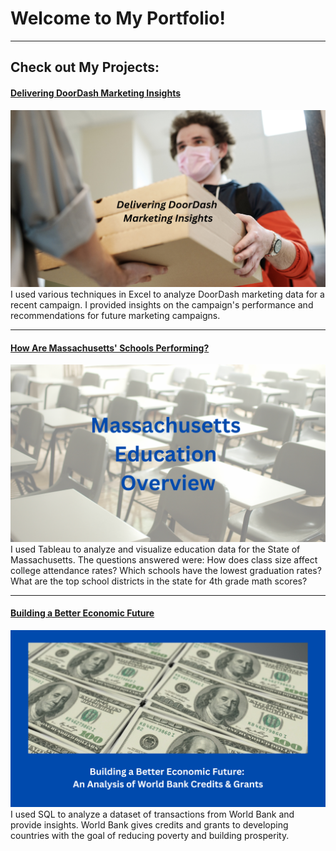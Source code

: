 # Welcome to My Portfolio!

---

## Check out My Projects:

#### [Delivering DoorDash Marketing Insights](https://www.linkedin.com/pulse/delivering-doordash-marketing-insights-ehlert-mackie-mba-msba/)
[<img src="images/DoorDash with Text.png?raw=true"/>](https://www.linkedin.com/pulse/delivering-doordash-marketing-insights-ehlert-mackie-mba-msba/)
I used various techniques in Excel to analyze DoorDash marketing data for a recent campaign. I provided insights on the campaign's performance and recommendations for future marketing campaigns.


---
#### [How Are Massachusetts' Schools Performing?](https://www.linkedin.com/pulse/how-massachusetts-schools-performing-christy-ehlert-mackie-mba-msba/)
[<img src="images/Massachusetts Education Overview.png?raw=true"/>](https://www.linkedin.com/pulse/how-massachusetts-schools-performing-christy-ehlert-mackie-mba-msba/)
I used Tableau to analyze and visualize education data for the State of Massachusetts. The questions answered were:
How does class size affect college attendance rates?
Which schools have the lowest graduation rates?
What are the top school districts in the state for 4th grade math scores?

---
#### [Building a Better Economic Future](https://www.linkedin.com/pulse/building-better-economic-future-analysis-world-bank-christy/)
[<img src="images/Building a Better Economic Future An Analysis of World Bank Credits & Grants.png?raw=true"/>](https://www.linkedin.com/pulse/building-better-economic-future-analysis-world-bank-christy/)
I used SQL to analyze a dataset of transactions from World Bank and provide insights. World Bank gives credits and grants to developing countries with the goal of reducing poverty and building prosperity.



